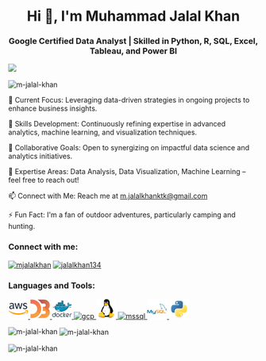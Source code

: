 <h1 align="center">Hi 👋, I'm Muhammad Jalal Khan</h1> <h3 align="center">Google Certified Data Analyst | Skilled in Python, R, SQL, Excel, Tableau, and Power BI</h3> <p align="left"><img src="https://user-images.githubusercontent.com/55389276/140866485-8fb1c876-9a8f-4d6a-98dc-08c4981eaf70.gif"></p> <p align="left"> <img src="https://komarev.com/ghpvc/?username=m-jalal-khan&label=Profile%20views&color=0e75b6&style=flat" alt="m-jalal-khan" /> </p>
🔭 Current Focus: Leveraging data-driven strategies in ongoing projects to enhance business insights.

🌱 Skills Development: Continuously refining expertise in advanced analytics, machine learning, and visualization techniques.

👯 Collaborative Goals: Open to synergizing on impactful data science and analytics initiatives.

💬 Expertise Areas: Data Analysis, Data Visualization, Machine Learning – feel free to reach out!

📫 Connect with Me: Reach me at m.jalalkhanktk@gmail.com

⚡ Fun Fact: I'm a fan of outdoor adventures, particularly camping and hunting.

<h3 align="left">Connect with me:</h3> <p align="left"> <a href="https://linkedin.com/in/mjalalkhan" target="blank"><img align="center" src="https://raw.githubusercontent.com/rahuldkjain/github-profile-readme-generator/master/src/images/icons/Social/linked-in-alt.svg" alt="mjalalkhan" height="30" width="40" /></a> <a href="https://instagram.com/jalalkhan134" target="blank"><img align="center" src="https://raw.githubusercontent.com/rahuldkjain/github-profile-readme-generator/master/src/images/icons/Social/instagram.svg" alt="jalalkhan134" height="30" width="40" /></a> </p> <h3 align="left">Languages and Tools:</h3> <p align="left"> <a href="https://aws.amazon.com" target="_blank" rel="noreferrer"> <img src="https://raw.githubusercontent.com/devicons/devicon/master/icons/amazonwebservices/amazonwebservices-original-wordmark.svg" alt="aws" width="40" height="40"/> </a> <a href="https://d3js.org/" target="_blank" rel="noreferrer"> <img src="https://raw.githubusercontent.com/devicons/devicon/master/icons/d3js/d3js-original.svg" alt="d3js" width="40" height="40"/> </a> <a href="https://www.docker.com/" target="_blank" rel="noreferrer"> <img src="https://raw.githubusercontent.com/devicons/devicon/master/icons/docker/docker-original-wordmark.svg" alt="docker" width="40" height="40"/> </a> <a href="https://cloud.google.com" target="_blank" rel="noreferrer"> <img src="https://www.vectorlogo.zone/logos/google_cloud/google_cloud-icon.svg" alt="gcp" width="40" height="40"/> </a> <a href="https://www.linux.org/" target="_blank" rel="noreferrer"> <img src="https://raw.githubusercontent.com/devicons/devicon/master/icons/linux/linux-original.svg" alt="linux" width="40" height="40"/> </a> <a href="https://www.microsoft.com/en-us/sql-server" target="_blank" rel="noreferrer"> <img src="https://www.svgrepo.com/show/303229/microsoft-sql-server-logo.svg" alt="mssql" width="40" height="40"/> </a> <a href="https://www.mysql.com/" target="_blank" rel="noreferrer"> <img src="https://raw.githubusercontent.com/devicons/devicon/master/icons/mysql/mysql-original-wordmark.svg" alt="mysql" width="40" height="40"/> </a> <a href="https://www.python.org" target="_blank" rel="noreferrer"> <img src="https://raw.githubusercontent.com/devicons/devicon/master/icons/python/python-original.svg" alt="python" width="40" height="40"/> </a> </p>
<p><img align="left" src="https://github-readme-stats.vercel.app/api/top-langs?username=m-jalal-khan&show_icons=true&locale=en&layout=compact" alt="m-jalal-khan" /></p> <p>&nbsp;<img align="center" src="https://github-readme-stats.vercel.app/api?username=m-jalal-khan&show_icons=true&locale=en" alt="m-jalal-khan" /></p> <p><img align="center" src="https://github-readme-streak-stats.herokuapp.com/?user=m-jalal-khan&" alt="m-jalal-khan" /></p>

